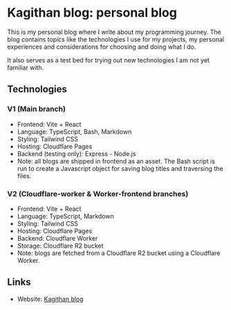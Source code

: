 # Kagithan blog: personal blog

This is my personal blog where I write about my programming journey. The blog contains topics like the technologies I use for my projects, my personal experiences and considerations for choosing and doing what I do.

It also serves as a test bed for trying out new technologies I am not yet familiar with.

## Technologies

### V1 (Main branch)

- Frontend: Vite + React
- Language: TypeScript, Bash, Markdown
- Styling: Tailwind CSS
- Hosting: Cloudflare Pages
- Backend (testing only): Express - Node.js
- Note: all blogs are shipped in frontend as an asset. The Bash script is run to create a Javascript object for saving blog titles and traversing the files.

### V2 (Cloudflare-worker & Worker-frontend branches)

- Frontend: Vite + React
- Language: TypeScript, Markdown
- Styling: Tailwind CSS
- Hosting: Cloudflare Pages
- Backend: Cloudflare Worker
- Storage: Cloudflare R2 bucket
- Note: blogs are fetched from a Cloudflare R2 bucket using a Cloudflare Worker.

## Links

- Website: [Kagithan blog](https://kagithan.blog/)
